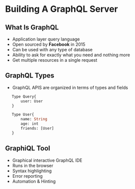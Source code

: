 # Building A GraphQL Server

## What Is GraphQL
 - Application layer query language
 - Open sourced by **Facebook** in 2015
 - Can be used with any type of database
 - Ability to ask for exactly what you need and nothing more
 - Get multiple resources in a single request

## GraphQL Types
 - GraphQL APIS are organized in terms of types and fields
 ```graphql
    Type Query{
        user: User
    }

    Type User{
        name: String
        age: int
        friends: [User]
    }
 ```

 ## GraphiQL Tool
  - Graphical interactive GraphQL IDE
  - Runs in the browser
  - Syntax highlighting
  - Error reporting
  - Automation & Hinting

